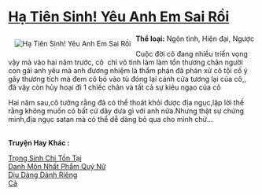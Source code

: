 <a href="https://utruyen.com/ha-tien-sinh-yeu-anh-em-sai-roi/18597/" title="Hạ Tiên Sinh! Yêu Anh Em Sai Rồi"><h1>Hạ Tiên Sinh! Yêu Anh Em Sai Rồi</h1></a><div style="display:table"><img align="right" style="float: left; padding: 10px;" src="https://utruyen.com/images/story/200x260/ha-tien-sinh-yeu-anh-em-sai-roi.jpg" alt="Hạ Tiên Sinh! Yêu Anh Em Sai Rồi"><b>Thể loại:</b> Ngôn tình, Hiện đại, Ngược<p></p>Cuộc đời cô đang nhiều triển vọng vậy mà vào hai năm trước, cô  chỉ vô tình làm làm tổn thương chân người con gái anh yêu mà anh đương nhiệm là thẩm phán đã phán xử cô tội cố ý gây thương tích mà đem cô bỏ vào tù đóng lại cánh cửa tương lại của cô,, đã vậy còn hủy hoại đi 1 chiếc chân và tất cả sự kiêu ngạo của cô<p></p>Hai năm sau,cô tưởng rằng đã có thể thoát khỏi được địa ngục,lập lời thề rằng không muốn có bất cứ dây dưa gì với anh nữa.Nhưng thật sự chứng minh,địa ngục satan mà có thể dễ dàng bỏ qua cho mình chứ...</div><p><br><b>Truyện Hay Khác :</b></p><a href="https://utruyen.com/trong-sinh-chi-ton-tai/5295/" alt="Trọng Sinh Chi Tồn Tại">Trọng Sinh Chi Tồn Tại</a><br/><a href="https://truyenngontinhay.wordpress.com/2019/10/03/danh-mon-nhat-pham-quy-nu/" alt="Danh Môn Nhất Phẩm Quý Nữ">Danh Môn Nhất Phẩm Quý Nữ</a><br/><a href="https://www.wattpad.com/story/207588255-d%E1%BB%8Bu-d%C3%A0ng-d%C3%A0nh-ri%C3%AAng" alt="Dịu Dàng Dành Riêng">Dịu Dàng Dành Riêng</a><br/><a href="https://dammyh.wordpress.com/2019/11/07/ca/" alt="Cá">Cá</a><br/>